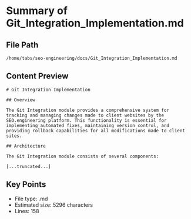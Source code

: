 # Summary of Git_Integration_Implementation.md
  
## File Path
`/home/tabs/seo-engineering/docs/Git_Integration_Implementation.md`

## Content Preview
```
# Git Integration Implementation

## Overview

The Git Integration module provides a comprehensive system for tracking and managing changes made to client websites by the SEO.engineering platform. This functionality is essential for implementing automated fixes, maintaining version control, and providing rollback capabilities for all modifications made to client sites.

## Architecture

The Git Integration module consists of several components:

[...truncated...]
```

## Key Points
- File type: .md
- Estimated size: 5296 characters
- Lines: 158

